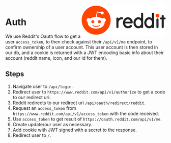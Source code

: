 <img height="100" align="right" src="./reddit.png">

# Auth

We use Reddit's Oauth flow to get a user `access_token`, to then check against their `/api/v1/me` endpoint, to confirm ownership of a user account. This user account is then stored in our db, and a cookie is returned with a JWT encoding basic info about their account (reddit name, icon, and our id for them).

## Steps

1. Navigate user to `/api/login`.
2. Redirect user to `https://www.reddit.com/api/v1/authorize` to get a code to our redirect uri.
3. Reddit redirects to our redirect uri `/api/oauth/redirect/reddit`.
4. Request an `access_token` from `https://www.reddit.com/api/v1/access_token` with the code received.
5. Use `access_token` to get result of `https://oauth.reddit.com/api/v1/me`.
6. Create update/our user as necessary.
7. Add cookie with JWT signed with a secret to the response.
8. Redirect user to `/`.

